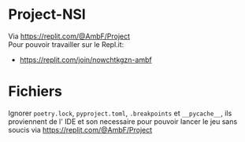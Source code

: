 # Project-NSI
Via https://replit.com/@AmbF/Project
</br>
Pour pouvoir travailler sur le Repl.it:
</br>
* https://replit.com/join/nowchtkgzn-ambf

# Fichiers
Ignorer `poetry.lock`, `pyproject.toml`, `.breakpoints` et `__pycache__`, ils proviennent de l' IDE et son necessaire pour pouvoir lancer le jeu sans soucis via https://replit.com/@AmbF/Project
